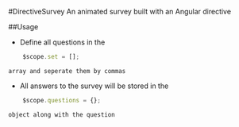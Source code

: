 #DirectiveSurvey
An animated survey built with an Angular directive

##Usage
- Define all questions in the
```javascript
    $scope.set = [];
```
    array and seperate them by commas
- All answers to the survey will be stored in the 
```javascript
    $scope.questions = {};
```
    object along with the question  
